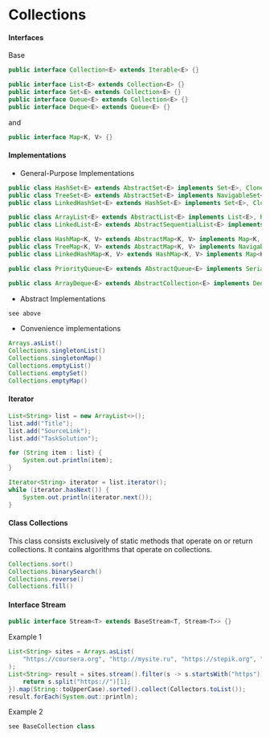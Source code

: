 # Collections

#### Interfaces

Base

```java
public interface Collection<E> extends Iterable<E> {}

public interface List<E> extends Collection<E> {}
public interface Set<E> extends Collection<E> {}
public interface Queue<E> extends Collection<E> {}
public interface Deque<E> extends Queue<E> {}
```

and

```java
public interface Map<K, V> {}
```

#### Implementations

* General-Purpose Implementations

```java
public class HashSet<E> extends AbstractSet<E> implements Set<E>, Cloneable, Serializable {}
public class TreeSet<E> extends AbstractSet<E> implements NavigableSet<E>, Cloneable, Serializable {}
public class LinkedHashSet<E> extends HashSet<E> implements Set<E>, Cloneable, Serializable {}

public class ArrayList<E> extends AbstractList<E> implements List<E>, RandomAccess, Cloneable, Serializable {}
public class LinkedList<E> extends AbstractSequentialList<E> implements List<E>, Deque<E>, Cloneable, Serializable {}

public class HashMap<K, V> extends AbstractMap<K, V> implements Map<K, V>, Cloneable, Serializable {}
public class TreeMap<K, V> extends AbstractMap<K, V> implements NavigableMap<K, V>, Cloneable, Serializable {}
public class LinkedHashMap<K, V> extends HashMap<K, V> implements Map<K, V> {}

public class PriorityQueue<E> extends AbstractQueue<E> implements Serializable {}

public class ArrayDeque<E> extends AbstractCollection<E> implements Deque<E>, Cloneable, Serializable {}
```

* Abstract Implementations

```java
see above
```

* Convenience implementations

```java
Arrays.asList()
Collections.singletonList()
Collections.singletonMap()
Collections.emptyList()
Collections.emptySet()
Collections.emptyMap()
```

#### Iterator

```java
List<String> list = new ArrayList<>();
list.add("Title");
list.add("SourceLink");
list.add("TaskSolution");

for (String item : list) {
    System.out.println(item);
}

Iterator<String> iterator = list.iterator();
while (iterator.hasNext()) {
    System.out.println(iterator.next());
}
```

#### Class Collections

This class consists exclusively of static methods that operate on or return collections. It contains algorithms that operate on collections.

```java
Collections.sort()
Collections.binarySearch()
Collections.reverse()
Collections.fill()
```

#### Interface Stream

```java
public interface Stream<T> extends BaseStream<T, Stream<T>> {}
```

Example 1
```java
List<String> sites = Arrays.asList(
    "https://coursera.org", "http://mysite.ru", "https://stepik.org", "https://leetcode.com"
);
List<String> result = sites.stream().filter(s -> s.startsWith("https")).map(s -> {
    return s.split("https://")[1];
}).map(String::toUpperCase).sorted().collect(Collectors.toList());
result.forEach(System.out::println);
```

Example 2

```java
see BaseCollection class
```




